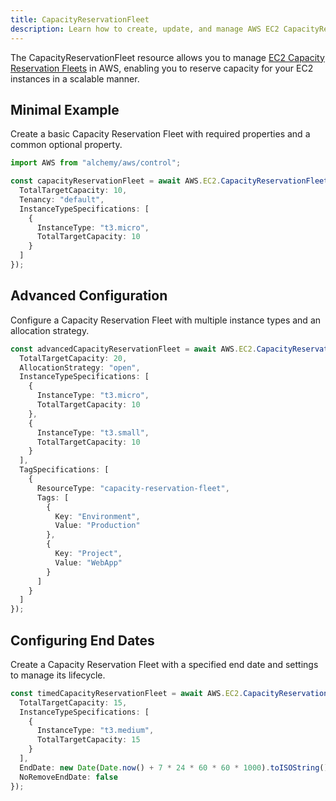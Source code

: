 ```yaml
---
title: CapacityReservationFleet
description: Learn how to create, update, and manage AWS EC2 CapacityReservationFleets using Alchemy Cloud Control.
---
```


The CapacityReservationFleet resource allows you to manage [EC2 Capacity Reservation Fleets](https://docs.aws.amazon.com/ec2/latest/userguide/) in AWS, enabling you to reserve capacity for your EC2 instances in a scalable manner.

## Minimal Example

Create a basic Capacity Reservation Fleet with required properties and a common optional property.

```ts
import AWS from "alchemy/aws/control";

const capacityReservationFleet = await AWS.EC2.CapacityReservationFleet("myCapacityReservationFleet", {
  TotalTargetCapacity: 10,
  Tenancy: "default",
  InstanceTypeSpecifications: [
    {
      InstanceType: "t3.micro",
      TotalTargetCapacity: 10
    }
  ]
});
```

## Advanced Configuration

Configure a Capacity Reservation Fleet with multiple instance types and an allocation strategy.

```ts
const advancedCapacityReservationFleet = await AWS.EC2.CapacityReservationFleet("advancedCapacityReservationFleet", {
  TotalTargetCapacity: 20,
  AllocationStrategy: "open",
  InstanceTypeSpecifications: [
    {
      InstanceType: "t3.micro",
      TotalTargetCapacity: 10
    },
    {
      InstanceType: "t3.small",
      TotalTargetCapacity: 10
    }
  ],
  TagSpecifications: [
    {
      ResourceType: "capacity-reservation-fleet",
      Tags: [
        {
          Key: "Environment",
          Value: "Production"
        },
        {
          Key: "Project",
          Value: "WebApp"
        }
      ]
    }
  ]
});
```

## Configuring End Dates

Create a Capacity Reservation Fleet with a specified end date and settings to manage its lifecycle.

```ts
const timedCapacityReservationFleet = await AWS.EC2.CapacityReservationFleet("timedCapacityReservationFleet", {
  TotalTargetCapacity: 15,
  InstanceTypeSpecifications: [
    {
      InstanceType: "t3.medium",
      TotalTargetCapacity: 15
    }
  ],
  EndDate: new Date(Date.now() + 7 * 24 * 60 * 60 * 1000).toISOString(), // 7 days from now
  NoRemoveEndDate: false
});
```